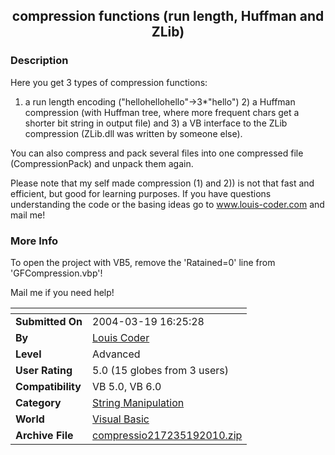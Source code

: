 ﻿<div align="center">

## compression functions \(run length, Huffman and ZLib\)


</div>

### Description

Here you get 3 types of compression functions:

1) a run length encoding ("hellohellohello"-&gt;3*"hello") 2) a Huffman compression (with Huffman tree, where more frequent chars get a shorter bit string in output file) and 3) a VB interface to the ZLib compression (ZLib.dll was written by someone else).

You can also compress and pack several files into one compressed file (CompressionPack) and unpack them again.

Please note that my self made compression (1) and 2)) is not that fast and efficient, but good for learning purposes. If you have questions understanding the code or the basing ideas go to www.louis-coder.com and mail me!
 
### More Info
 
To open the project with VB5, remove the 'Ratained=0' line from 'GFCompression.vbp'!

Mail me if you need help!


<span>             |<span>
---                |---
**Submitted On**   |2004-03-19 16:25:28
**By**             |[Louis Coder](https://github.com/Planet-Source-Code/PSCIndex/blob/master/ByAuthor/louis-coder.md)
**Level**          |Advanced
**User Rating**    |5.0 (15 globes from 3 users)
**Compatibility**  |VB 5\.0, VB 6\.0
**Category**       |[String Manipulation](https://github.com/Planet-Source-Code/PSCIndex/blob/master/ByCategory/string-manipulation__1-5.md)
**World**          |[Visual Basic](https://github.com/Planet-Source-Code/PSCIndex/blob/master/ByWorld/visual-basic.md)
**Archive File**   |[compressio217235192010\.zip](https://github.com/Planet-Source-Code/louis-coder-compression-functions-run-length-huffman-and-zlib__1-72820/archive/master.zip)








